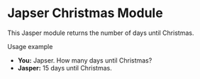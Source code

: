 # Japser Christmas Module

This Jasper module returns the number of days until Christmas.

Usage example

* **You:** Japser. How many days until Christmas?
* **Jasper:** 15 days until Christmas.

